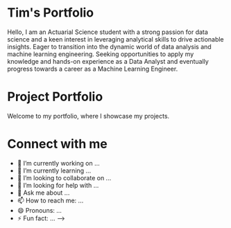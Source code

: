 # Tim's Portfolio

Hello, I am an Actuarial Science student with a strong passion for data science and a keen interest in leveraging analytical skills to drive actionable insights. Eager to transition into the dynamic world of data analysis and machine learning engineering. Seeking opportunities to apply my knowledge and hands-on experience as a Data Analyst and eventually progress towards a career as a Machine Learning Engineer.

# Project Portfolio
Welcome to my portfolio, where I showcase my projects.

# Connect with me

- 🔭 I’m currently working on ...
- 🌱 I’m currently learning ...
- 👯 I’m looking to collaborate on ...
- 🤔 I’m looking for help with ...
- 💬 Ask me about ...
- 📫 How to reach me: ...
- 😄 Pronouns: ...
- ⚡ Fun fact: ...
-->
